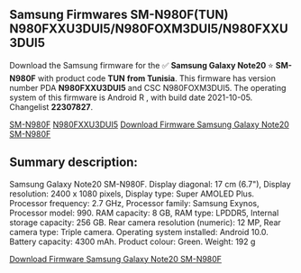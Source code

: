<h2>Samsung Firmwares SM-N980F(TUN) N980FXXU3DUI5/N980FOXM3DUI5/N980FXXU3DUI5</h2>
Download the Samsung firmware for the ✅ <strong>Samsung Galaxy Note20 </strong> ⭐ <strong>SM-N980F</strong> with product code <strong>TUN</strong> <strong> from Tunisia</strong>. This firmware has version number PDA <strong>N980FXXU3DUI5</strong> and CSC N980FOXM3DUI5. The operating system of this firmware is Android R , with build date 2021-10-05. Changelist <strong>22307827</strong>.


[SM-N980F](https://samfirm.shop/samsung/model/SM-N980F)
[N980FXXU3DUI5](https://samfirm.shop/samsung/pda/N980FXXU3DUI5)
[Download Firmware Samsung Galaxy Note20 SM-N980F](https://samfirm.shop/samsung/firmware/463105)
<h2>Summary description:</h2>
<p>Samsung Galaxy Note20 SM-N980F. Display diagonal: 17 cm (6.7"), Display resolution: 2400 x 1080 pixels, Display type: Super AMOLED Plus. Processor frequency: 2.7 GHz, Processor family: Samsung Exynos, Processor model: 990. RAM capacity: 8 GB, RAM type: LPDDR5, Internal storage capacity: 256 GB. Rear camera resolution (numeric): 12 MP, Rear camera type: Triple camera. Operating system installed: Android 10.0. Battery capacity: 4300 mAh. Product colour: Green. Weight: 192 g</p>


[Download Firmware Samsung Galaxy Note20 SM-N980F](https://samfirm.shop/samsung/firmware/463105)
